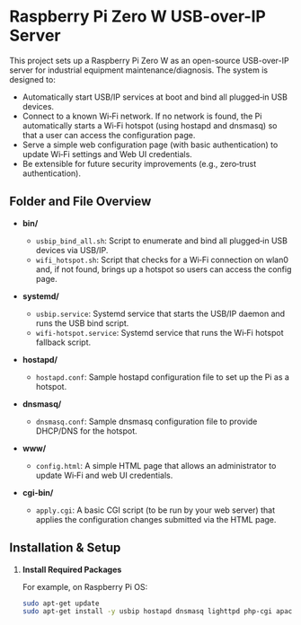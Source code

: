 # Raspberry Pi Zero W USB-over-IP Server

This project sets up a Raspberry Pi Zero W as an open-source USB-over-IP server for industrial equipment maintenance/diagnosis. The system is designed to:

- Automatically start USB/IP services at boot and bind all plugged‑in USB devices.
- Connect to a known Wi‑Fi network. If no network is found, the Pi automatically starts a Wi‑Fi hotspot (using hostapd and dnsmasq) so that a user can access the configuration page.
- Serve a simple web configuration page (with basic authentication) to update Wi‑Fi settings and Web UI credentials.
- Be extensible for future security improvements (e.g., zero‑trust authentication).

## Folder and File Overview

- **bin/**
  - `usbip_bind_all.sh`: Script to enumerate and bind all plugged‑in USB devices via USB/IP.
  - `wifi_hotspot.sh`: Script that checks for a Wi‑Fi connection on wlan0 and, if not found, brings up a hotspot so users can access the config page.

- **systemd/**
  - `usbip.service`: Systemd service that starts the USB/IP daemon and runs the USB bind script.
  - `wifi-hotspot.service`: Systemd service that runs the Wi‑Fi hotspot fallback script.

- **hostapd/**
  - `hostapd.conf`: Sample hostapd configuration file to set up the Pi as a hotspot.

- **dnsmasq/**
  - `dnsmasq.conf`: Sample dnsmasq configuration file to provide DHCP/DNS for the hotspot.

- **www/**
  - `config.html`: A simple HTML page that allows an administrator to update Wi‑Fi and web UI credentials.

- **cgi-bin/**
  - `apply.cgi`: A basic CGI script (to be run by your web server) that applies the configuration changes submitted via the HTML page.

## Installation & Setup

1. **Install Required Packages**

   For example, on Raspberry Pi OS:
   ```bash
   sudo apt-get update
   sudo apt-get install -y usbip hostapd dnsmasq lighttpd php-cgi apache2-utils
